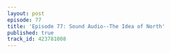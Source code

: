 ```yaml
---
layout: post
episode: 77
title: 'Episode 77: Sound Audio--The Idea of North'
published: true
track_id: 423781008
---
```

<div class='list post-player' track='{{page.track_id}}'></div>
